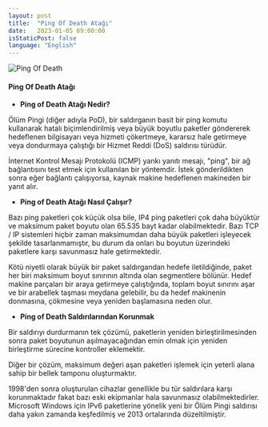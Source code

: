 ```yaml
---
layout: post
title:  "Ping Of Death Atağı"
date:   2023-01-05 09:00:00
isStaticPost: false
language: "English"
---
```


![Ping Of Death](/TR7-Website/13.jpeg)


#### **Ping Of Death Atağı**

- **Ping of Death Atağı Nedir?**

Ölüm Pingi (diğer adıyla PoD), bir saldırganın basit bir ping komutu kullanarak hatalı biçimlendirilmiş veya büyük boyutlu paketler göndererek hedeflenen bilgisayarı veya hizmeti çökertmeye, kararsız hale getirmeye veya dondurmaya çalıştığı bir Hizmet Reddi (DoS) saldırısı türüdür.

İnternet Kontrol Mesajı Protokolü (ICMP) yankı yanıtı mesajı, "ping", bir ağ bağlantısını test etmek için kullanılan bir yöntemdir. İstek gönderildikten sonra eğer bağlantı çalışıyorsa, kaynak makine hedeflenen makineden bir yanıt alır.

- **Ping of Death Atağı Nasıl Çalışır?**

Bazı ping paketleri çok küçük olsa bile, IP4 ping paketleri çok daha büyüktür ve maksimum paket boyutu olan 65.535 bayt kadar olabilmektedir. Bazı TCP / IP sistemleri hiçbir zaman maksimumdan daha büyük paketleri işleyecek şekilde tasarlanmamıştır, bu durum da onları bu boyutun üzerindeki paketlere karşı savunmasız hale getirmektedir.

Kötü niyetli olarak büyük bir paket saldırgandan hedefe iletildiğinde, paket her biri maksimum boyut sınırının altında olan segmentlere bölünür. Hedef makine parçaları bir araya getirmeye çalıştığında, toplam boyut sınırını aşar ve bir arabellek taşması meydana gelebilir, bu da hedef makinenin donmasına, çökmesine veya yeniden başlamasına neden olur.

- **Ping of Death Saldırılarından Korunmak**

Bir saldırıyı durdurmanın tek çözümü, paketlerin yeniden birleştirilmesinden sonra paket boyutunun aşılmayacağından emin olmak için yeniden birleştirme sürecine kontroller eklemektir.

Diğer bir çözüm, maksimum değeri aşan paketleri işlemek için yeterli alana sahip bir bellek tamponu oluşturmaktır.

1998'den sonra oluşturulan cihazlar genellikle bu tür saldırılara karşı korunmaktadır fakat bazı eski ekipmanlar hala savunmasız olabilmektedirler. Microsoft Windows için IPv6 paketlerine yönelik yeni bir Ölüm Pingi saldırısı daha yakın zamanda keşfedilmiş ve 2013 ortalarında düzeltilmiştir.